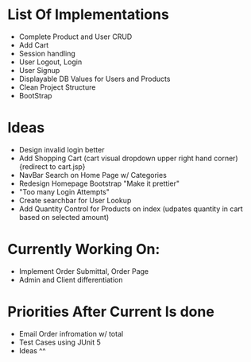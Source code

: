 # List Of Implementations
- Complete Product and User CRUD
- Add Cart
- Session handling 
- User Logout, Login
- User Signup 
- Displayable DB Values for Users and Products 
- Clean Project Structure
- BootStrap 

# Ideas
- Design invalid login better
- Add Shopping Cart (cart visual dropdown upper right hand corner) {redirect to cart.jsp}
- NavBar Search on Home Page w/ Categories 
- Redesign Homepage Bootstrap "Make it prettier"
- "Too many Login Attempts" 
- Create searchbar for User Lookup
- Add Quantity Control for Products on index (udpates quantity in cart based on selected amount)

# Currently Working On:
- Implement Order Submittal, Order Page
- Admin and Client differentiation 

# Priorities After Current Is done 
- Email Order infromation w/ total
- Test Cases using JUnit 5
- Ideas ^^
